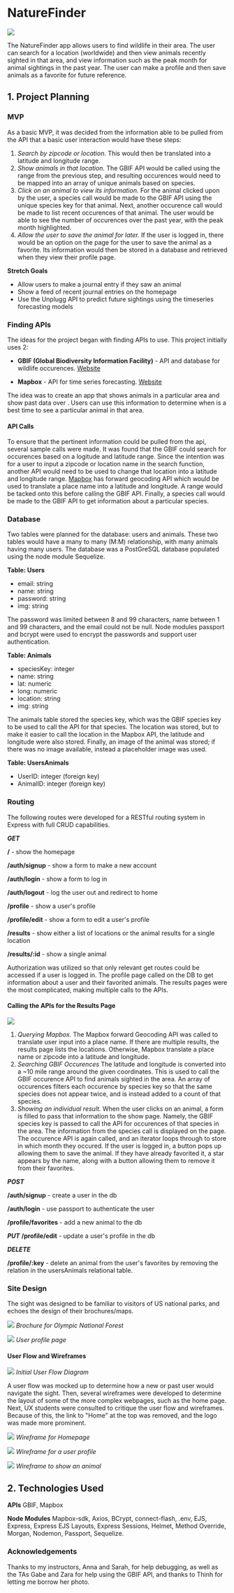 # NatureFinder

![](wireframes/results.png)

The NatureFinder app allows users to find wildlife in their area. The user can search for a location (worldwide) and then view animals recently sighted in that area, and view information such as the peak month for animal sightings in the past year. The user can make a profile and then save animals as a favorite for future reference.

## 1. Project Planning

### MVP
As a basic MVP, it was decided from the information able to be pulled from the API that a basic user interaction would have these steps:

1. *Search by zipcode or location.* This would then be translated into a latitude and longitude range.
2. *Show animals in that location.* The GBIF API would be called using the range from the previous step, and resulting occurences would need to be mapped into an array of unique animals based on species.
3. *Click on an animal to view its information.* For the animal clicked upon by the user, a species call would be made to the GBIF API using the unique species key for that animal. Next, another occurence call would be made to list recent occurences of that animal. The user would be able to see the number of occurences over the past year, with the peak month highlighted.
4. *Allow the user to save the animal for later.* If the user is logged in, there would be an option on the page for the user to save the animal as a favorite. Its information would then be stored in a database and retrieved when they view their profile page. 

**Stretch Goals**

* Allow users to make a journal entry if they saw an animal
* Show a feed of recent journal entries on the homepage 
* Use the Unplugg API to predict future sightings using the timeseries forecasting models

### Finding APIs

The ideas for the project began with finding APIs to use. This project initially uses 2:

* **GBIF (Global Biodiversity Information Facility)** -  API and database for wildlife occurences. 
[Website](https://www.gbif.org/developer/summary)

* **Mapbox** - API for time series forecasting. [Website](https://docs.mapbox.com/api/search/)

The idea was to create an app that shows animals in a particular area and show past data over . Users can use this information to determine when is a best time to see a particular animal in that area. 

#### API Calls

To ensure that the pertinent information could be pulled from the api, several sample calls were made. It was found that the GBIF could search for occurences based on a logitude and latitude range. Since the intention was for a user to input a zipcode or location name in the search function, another API would need to be used to change that location into a latitude and longitude range. [Mapbox](https://docs.mapbox.com/api/search/) has forward geocoding API which would be used to translate a place name into a latitude and longitude. A range would be tacked onto this before calling the GBIF API. Finally, a species call would be made to the GBIF API to get information about a particular species.


### Database

Two tables were planned for the database: users and animals. These two tables would have a many to many (M:M) relationship, with many animals having many users. The database was a PostGreSQL database populated using the node module Sequelize.

**Table: Users**

* email: string
* name: string
* password: string
* img: string

The password was limited between 8 and 99 characters, name between 1 and 99 characters, and the email could not be null. Node modules passport and bcrypt were used to encrypt the passwords and support user authentication.

**Table: Animals**

* speciesKey: integer
* name: string
* lat: numeric
* long: numeric
* location: string
* img: string

The animals table stored the species key, which was the GBIF species key to be used to call the API for that species. The location was stored, but to make it easier to call the location in the Mapbox API, the latitude and longitude were also stored. Finally, an image of the animal was stored; if there was no image available, instead a placeholder image was used.

**Table: UsersAnimals**

* UserID: integer (foreign key)
* AnimalID: integer (foreign key)


### Routing

The following routes were developed for a RESTful routing system in Express with full CRUD capabilities.

_**GET**_

**/** - show the homepage

**/auth/signup** - show a form to make a new account

**/auth/login** - show a form to log in

**/auth/logout** - log the user out and redirect to home

**/profile** - show a user's profile

**/profile/edit** - show a form to edit a user's profile

**/results** - show either a list of locations or the animal results for a single location

**/results/:id** - show a single animal

Authorization was utilized so that only relevant get routes could be accessed if a user is logged in. The profile page called on the DB to get information about a user and their favorited animals. The results pages were the most complicated, making multiple calls to the APIs. 



#### Calling the APIs for the Results Page

![](wireframes/showpage.png)

1. *Querying Mapbox.* The Mapbox forward Geocoding API was called to translate user input into a place name. If there are multiple results, the results page lists the locations. Otherwise, Mapbox translate a place name or zipcode into a latitude and longitude.
2. *Searching GBIF Occurences* The latitude and longitude is converted into a ~10 mile range around the given coordinates. This is used to call the GBIF occurence API to find animals sighted in the area. An array of occurences filters each occurence by species key so that the same species does not appear twice, and is instead added to a count of that species. 
3. *Showing an individual result.* When the user clicks on an animal, a form is filled to pass that information to the show page. Namely, the GBIF species key is passed to call the API for occurences of that species in the area. The information from the species call is displayed on the page. The occurence API is again called, and an iterator loops through to store in which month they occured. If the user is logged in, a button pops up allowing them to save the animal. If they have already favorited it, a star appears by the name, along with a button allowing them to remove it from their favorites. 

_**POST**_

**/auth/signup** - create a user in the db

**/auth/login** - use passport to authenticate the user

**/profile/favorites** - add a new animal to the db


_**PUT**_
**/profile/edit** - update a user's profile in the db

_**DELETE**_

**/profile/:key** - delete an animal from the user's favorites by removing the relation in the usersAnimals relational table.


### Site Design

The sight was designed to be familiar to visitors of US national parks, and echoes the design of their brochures/maps.

![](wireframes/brochure.jpg)
*Brochure for Olympic National Forest*

![](wireframes/titlepage.png)
*User profile page*

#### User Flow and Wireframes

![](wireframes/user-flow.png)
*Initial User Flow Diagram*

A user flow was mocked up to determine how a new or past user would navigate the sight. Then, several wireframes were developed to determine the layout of some of the more complex webpages, such as the home page. Next, UX students were consulted to critique the user flow and wireframes. Because of this, the link to "Home" at the top was removed, and the logo was made more prominent.

![](wireframes/home.png)
*Wireframe for Homepage*

![](wireframes/profile.png)
*Wireframe for a user profile*

![](wireframes/show-result.png)
*Wireframe to show an animal*


## 2. Technologies Used

**APIs** GBIF, Mapbox

**Node Modules** Mapbox-sdk, Axios, BCrypt, connect-flash, .env, EJS, Express, Express EJS Layouts, Express Sessions, Helmet, Method Override, Morgan, Nodemon, Passport, Sequelize.

### Acknowledgements

Thanks to my instructors, Anna and Sarah, for help debugging, as well as the TAs Gabe and Zara for help using the GBIF API, and thanks to Thinh for letting me borrow her photo.


